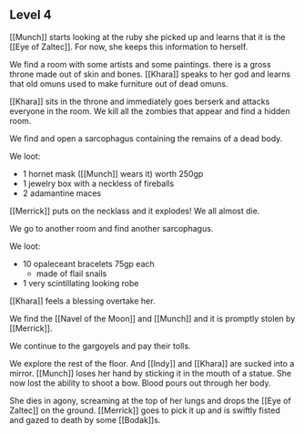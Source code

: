 ## Level 4

[[Munch]] starts looking at the ruby she picked up and learns that it is the [[Eye of Zaltec]]. For now, she keeps this information to herself.

We find a room with some artists and some paintings. there is a gross throne made out of skin and bones. [[Khara]] speaks to her god and learns that old omuns used to make furniture out of dead omuns.

[[Khara]] sits in the throne and immediately goes berserk and attacks everyone in the room. We kill all the zombies that appear and find a hidden room.

We find and open a sarcophagus containing the remains of a dead body.

We loot:
- 1 hornet mask ([[Munch]] wears it) worth 250gp
- 1 jewelry box with a neckless of fireballs
- 2 adamantine maces

[[Merrick]] puts on the necklass and it explodes! We all almost die.

We go to another room and find another sarcophagus.

We loot:
- 10 opaleceant bracelets 75gp each
	- made of flail snails
- 1 very scintillating looking robe

[[Khara]] feels a blessing overtake her.

We find the [[Navel of the Moon]] and [[Munch]] and it is promptly stolen by [[Merrick]].

We continue to the gargoyels and pay their tolls.

We explore the rest of the floor. And [[Indy]] and [[Khara]] are sucked into a mirror. [[Munch]] loses her hand by sticking it in the mouth of a statue. She now lost the ability to shoot a bow. Blood pours out through her body.

She dies in agony, screaming at the top of her lungs and drops the [[Eye of Zaltec]] on the ground. [[Merrick]] goes to pick it up and is swiftly fisted and gazed to death by some [[Bodak]]s.